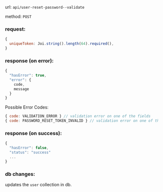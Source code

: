 url: `api/user-reset-password--validate`

method: `POST`

### request: 
```js
{
  uniqueToken: Joi.string().length(64).required(),
}
```

### response (on error):
```js
{
  "hasError": true,
  "error": {
    code,
    message
  }
}
```

Possible Error Codes:
```js
{ code: VALIDATION_ERROR } // validation error on one of the fields
{ code: PASSWORD_RESET_TOKEN_INVALID } // validation error on one of the fields
```

### response (on success):
```js
{
  "hasError": false,
  "status": "success"
  ...
}
```

### db changes:
updates the `user` collection in db.